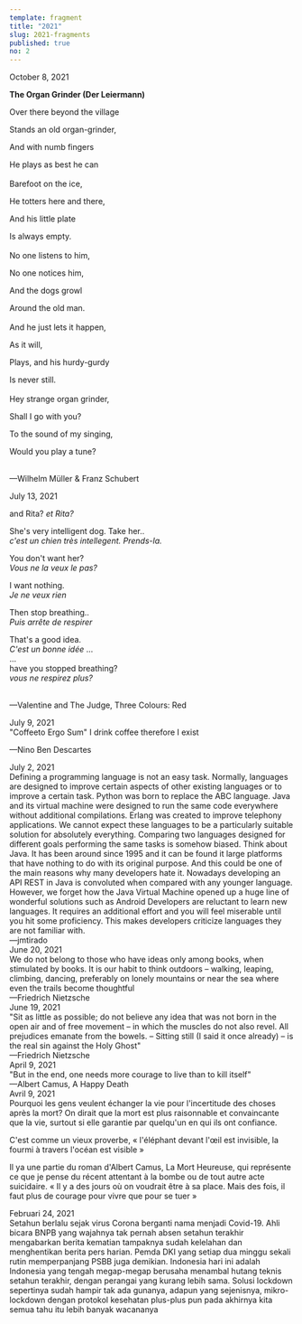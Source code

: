 ```yaml
---
template: fragment
title: "2021"
slug: 2021-fragments
published: true
no: 2
---
```


<div class="fragment__item">
October 8, 2021

<b>The Organ Grinder (Der Leiermann)</b>

<p>
Over there beyond the village

Stands an old organ-grinder,

And with numb fingers

He plays as best he can
<br /><br />
Barefoot on the ice,

He totters here and there,

And his little plate

Is always empty.
<br /><br />
No one listens to him,

No one notices him,

And the dogs growl

Around the old man.
<br /><br />
And he just lets it happen,

As it will,

Plays, and his hurdy-gurdy

Is never still.
<br /><br />
Hey strange organ grinder,

Shall I go with you?

To the sound of my singing,

Would you play a tune?

<br />
—Wilhelm Müller & Franz Schubert

</p>
</div>

<div class="fragment__item">
July 13, 2021
<p>
and Rita?   
<i>et Rita?</i>

She's very intelligent dog. Take her..  
<i>c'est un chien très intellegent. Prends-la.</i>

You don't want her?  
<i>Vous ne la veux le pas?</i>

I want nothing.  
<i>Je ne veux rien</i>

Then stop breathing..  
<i>Puis arrête de respirer</i>

That's a good idea.  
<i>C'est un bonne idée</i>
...  
...  
have you stopped breathing?  
<i>vous ne respirez plus?</i>

<br />
—Valentine and The Judge, Three Colours: Red

</p>
</div>

<div class="fragment__item">
July 9, 2021<br/>
"Coffeeto Ergo Sum"  
I drink coffee therefore I exist
  
—Nino Ben Descartes
</div>

<div class="fragment__item">
July 2, 2021<br/>
Defining a programming language is not an easy task. Normally, languages are designed to improve certain aspects of other existing languages or to improve a certain task. Python was born to replace the ABC language. Java and its virtual machine were designed to run the same code everywhere without additional compilations. Erlang was created to improve telephony applications. We cannot expect these languages to be a particularly suitable solution for absolutely everything. Comparing two languages designed for different goals performing the same tasks is somehow biased. Think about Java. It has been around since 1995 and it can be found it large platforms that have nothing to do with its original purpose. And this could be one of the main reasons why many developers hate it. Nowadays developing an API REST in Java is convoluted when compared with any younger language. However, we forget how the Java Virtual Machine opened up a huge line of wonderful solutions such as Android Developers are reluctant to learn new languages. It requires an additional effort and you will feel miserable until you hit some proficiency. This makes developers criticize languages they are not familiar with.<br/>
—jmtirado

</div>

<div class="fragment__item">
June 20, 2021<br/>
We do not belong to those who have ideas only among books, when stimulated by books. It is our habit to think outdoors – walking, leaping, climbing, dancing, preferably on lonely mountains or near the sea where even the trails become thoughtful<br />
—Friedrich Nietzsche
</div>

<div class="fragment__item">
June 19, 2021<br/>
"Sit as little as possible; do not believe any idea that was not born in the open air and of free movement – in which the muscles do not also revel. All prejudices emanate from the bowels. – Sitting still (I said it once already) – is the real sin against the Holy Ghost"<br />
—Friedrich Nietzsche
</div>

<div class="fragment__item">
April 9, 2021</br>
"But in the end, one needs more courage to live than to kill itself"<br />
—Albert Camus, A Happy Death
</div>

<div class="fragment__item">
Avril 9, 2021<br/>
Pourquoi les gens veulent échanger la vie pour l'incertitude des choses après la mort? On dirait que la mort est plus raisonnable et convaincante que la vie, surtout si elle garantie par quelqu'un en qui ils ont confiance.

C'est comme un vieux proverbe, « l'éléphant devant l'œil est invisible, la fourmi à travers l'océan est visible »

Il ya une partie du roman d'Albert Camus, La Mort Heureuse, qui représente ce que je pense du récent attentant à la bombe ou de tout autre acte suicidaire.
« Il y a des jours où on voudrait être à sa place.
Mais des fois, il faut plus de courage pour vivre que pour se tuer »

</div>

<div class="fragment__item">
Februari 24, 2021<br/>
Setahun berlalu sejak virus Corona berganti nama menjadi Covid-19. Ahli bicara BNPB yang wajahnya tak pernah absen setahun terakhir mengabarkan berita kematian tampaknya sudah kelelahan dan menghentikan berita pers harian. Pemda DKI yang setiap dua minggu sekali rutin memperpanjang PSBB juga demikian. Indonesia hari ini adalah Indonesia yang tengah megap-megap berusaha menambal hutang teknis setahun terakhir, dengan perangai yang kurang lebih sama. Solusi lockdown sepertinya sudah hampir tak ada gunanya, adapun yang sejenisnya, mikro-lockdown dengan protokol kesehatan plus-plus pun pada akhirnya kita semua tahu itu lebih banyak wacananya
</div>
